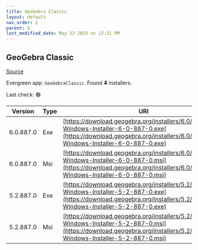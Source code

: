 ```yaml
---
title: GeoGebra Classic
layout: default
nav_order: 2
parent: G
last_modified_date: May 22 2025 at 12:31 PM
---
```


## GeoGebra Classic

[Source](https://www.geogebra.org)

Evergreen app: `GeoGebraClassic`. Found **4** installers.

Last check: 🟢

| Version   | Type | URI                                                                                                                                                                            |
| --------- | ---- | ------------------------------------------------------------------------------------------------------------------------------------------------------------------------------ |
| 6.0.887.0 | Exe  | [https://download.geogebra.org/installers/6.0/GeoGebra-Windows-Installer-6-0-887-0.exe](https://download.geogebra.org/installers/6.0/GeoGebra-Windows-Installer-6-0-887-0.exe) |
| 6.0.887.0 | Msi  | [https://download.geogebra.org/installers/6.0/GeoGebra-Windows-Installer-6-0-887-0.msi](https://download.geogebra.org/installers/6.0/GeoGebra-Windows-Installer-6-0-887-0.msi) |
| 5.2.887.0 | Exe  | [https://download.geogebra.org/installers/5.2/GeoGebra-Windows-Installer-5-2-887-0.exe](https://download.geogebra.org/installers/5.2/GeoGebra-Windows-Installer-5-2-887-0.exe) |
| 5.2.887.0 | Msi  | [https://download.geogebra.org/installers/5.2/GeoGebra-Windows-Installer-5-2-887-0.msi](https://download.geogebra.org/installers/5.2/GeoGebra-Windows-Installer-5-2-887-0.msi) |
